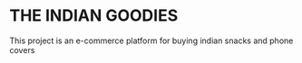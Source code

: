 # THE INDIAN GOODIES

This project is an e-commerce platform for buying indian snacks and phone covers